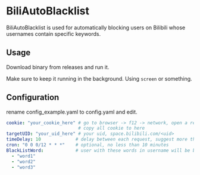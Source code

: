 # BiliAutoBlacklist

BiliAutoBlacklist is used for automatically blocking users on Bilibili whose usernames contain specific keywords.

## Usage 

Download binary from releases and run it.

Make sure to keep it running in the background. Using `screen` or something.

## Configuration

rename config_example.yaml to config.yaml and edit.

```yaml
cookie: "your_cookie_here" # go to browser -> f12 -> network, open a request to "api.bilibili.com"
                           # copy all cookie to here
targetUID: "your_uid_here" # your uid, space.bilibili.com/<uid>
timeDelay: 10             # delay between each request, suggest more than 10
cron: "0 0 0/12 * * *"    # optional, no less than 10 minutes
BlackListWord:            # user with these words in username will be blocked
  - "word1"
  - "word2"
  - "word3"
```

